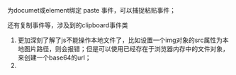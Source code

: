 为documet或element绑定 paste 事件，可以捕捉粘贴事件；

还有复制事件等，涉及到的clipboard事件类

1. 更加深刻了解了js不能操作本地文件了，比如设置一个img对象的src属性为本地图片路径，则会报错；但是可以使用已经存在于浏览器内存中的文件对象，来创建一个base64的url；
2. 